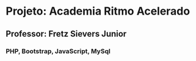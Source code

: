 # Projeto: Academia Ritmo Acelerado

## Professor: Fretz Sievers Junior

### PHP, Bootstrap, JavaScript, MySql